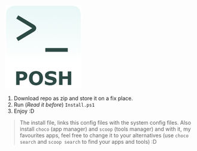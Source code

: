 ![](./pics/logo.png)

1. Download repo as zip and store it on a fix place.
2. Run (*Read it before*) `Install.ps1`
3. Enjoy :D

> The install file, links this config files with the system config files.
Also install `choco` (app manager) and `scoop` (tools manager) and with it,
my favourites apps, feel free to change it to your alternatives
(use `choco search` and `scoop search` to find your apps and tools) :D
